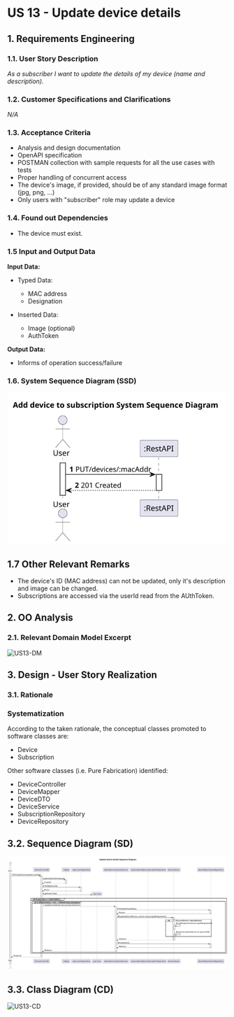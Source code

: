 # US 13 - Update device details

## 1. Requirements Engineering

### 1.1. User Story Description

*As a subscriber I want to update the details of my device (name and description).*

### 1.2. Customer Specifications and Clarifications 
*N/A*


### 1.3. Acceptance Criteria

* Analysis and design documentation
* OpenAPI specification
* POSTMAN collection with sample requests for all the use cases with tests
* Proper handling of concurrent access
* The device's image, if provided, should be of any standard image format (jpg, png, ...)
* Only users with "subscriber" role may update a device

### 1.4. Found out Dependencies

* The device must exist.

### 1.5 Input and Output Data

**Input Data:**
* Typed Data:
    * MAC address
    * Designation

* Inserted Data:
    * Image (optional)
    * AuthToken

**Output Data:**
* Informs of operation success/failure

### 1.6. System Sequence Diagram (SSD)

![US13-SSD](US13-SSD.svg)

## 1.7 Other Relevant Remarks
* The device's ID (MAC address) can not be updated, only it's description and image can be changed.
* Subscriptions are accessed via the userId read from the AUthToken.

## 2. OO Analysis

### 2.1. Relevant Domain Model Excerpt

![US13-DM](US13-DM.svg)

## 3. Design - User Story Realization 

### 3.1. Rationale

### Systematization ##

According to the taken rationale, the conceptual classes promoted to software classes are: 

* Device 
* Subscription

Other software classes (i.e. Pure Fabrication) identified:
* DeviceController
* DeviceMapper
* DeviceDTO
* DeviceService
* SubscriptionRepository
* DeviceRepository

## 3.2. Sequence Diagram (SD)

![US13-SD](US13-SD.svg)

## 3.3. Class Diagram (CD)

![US13-CD](US13-CD.svg)


